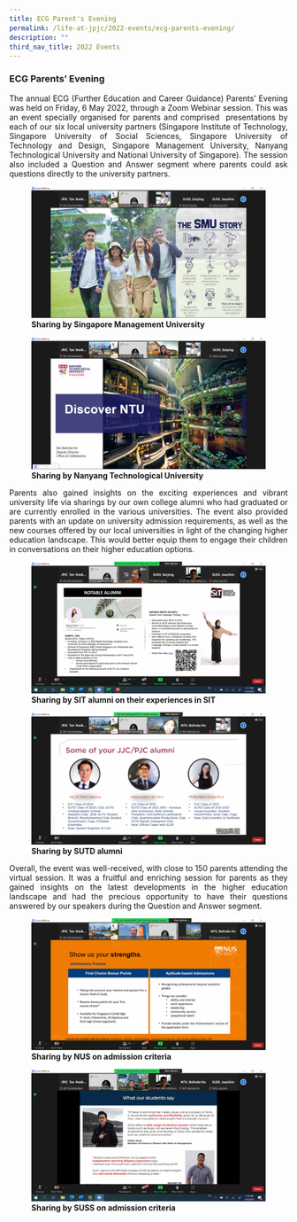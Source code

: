 ```yaml
---
title: ECG Parent's Evening
permalink: /life-at-jpjc/2022-events/ecg-parents-evening/
description: ""
third_nav_title: 2022 Events
---
```

### **ECG Parents’ Evening**
<div align=justify>
	
The annual ECG (Further Education and Career Guidance) Parents’ Evening was held on Friday, 6 May 2022, through a Zoom Webinar session. This was an event specially organised for parents and comprised  presentations by each of our six local university partners (Singapore Institute of Technology, Singapore University of Social Sciences, Singapore University of Technology and Design, Singapore Management University, Nanyang Technological University and National University of Singapore). The session also included a Question and Answer segment where parents could ask questions directly to the university partners.

<figure>
<img src="/images/ecg%20parents%201.png">
<figcaption> <strong> Sharing by Singapore Management University </strong> </figcaption>
</figure>

<figure>
<img src="/images/ecg%20parents%202.png">
<figcaption> <strong> Sharing by Nanyang Technological University </strong> </figcaption>
</figure>

Parents also gained insights on the exciting experiences and vibrant university life via sharings by our own college alumni who had graduated or are currently enrolled in the various universities. The event also provided parents with an update on university admission requirements, as well as the new courses offered by our local universities in light of the changing higher education landscape. This would better equip them to engage their children in conversations on their higher education options.

<figure>
<img src="/images/ecg%20parents%203.png">
<figcaption> <strong> Sharing by SIT alumni on their experiences in SIT </strong> </figcaption>
</figure>

<figure>
<img src="/images/ecg%20parents%204.png">
<figcaption> <strong> Sharing by SUTD alumni </strong> </figcaption>
</figure>

Overall, the event was well-received, with close to 150 parents attending the virtual session. It was a fruitful and enriching session for parents as they gained insights on the latest developments in the higher education landscape and had the precious opportunity to have their questions answered by our speakers during the Question and Answer segment.

<figure>
<img src="/images/ecg%20parents%205.png">
<figcaption> <strong> Sharing by NUS on admission criteria </strong> </figcaption>
</figure>

<figure>
<img src="/images/ecg%20parents%206.png">
<figcaption> <strong> Sharing by SUSS on admission criteria </strong> </figcaption>
</figure>
	</div>